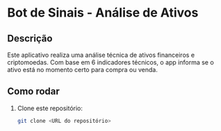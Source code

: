 # Bot de Sinais - Análise de Ativos

## Descrição

Este aplicativo realiza uma análise técnica de ativos financeiros e criptomoedas. Com base em 6 indicadores técnicos, o app informa se o ativo está no momento certo para compra ou venda.

## Como rodar

1. Clone este repositório:
   ```bash
   git clone <URL do repositório>
